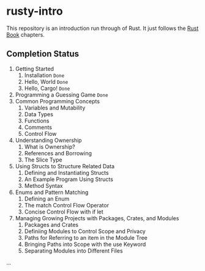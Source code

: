 # rusty-intro

This repository is an introduction run through of Rust. It just follows the [Rust Book](https://doc.rust-lang.org/book/title-page.html) chapters.

## Completion Status

1. Getting Started
    1. Installation `Done`
    2. Hello, World `Done`
    3. Hello, Cargo! `Done`
2. Programming a Guessing Game `Done`
3. Common Programming Concepts
    1. Variables and Mutability
    2. Data Types
    3. Functions
    4. Comments
    5. Control Flow
4. Understanding Ownership
    1. What is Ownership?
    2. References and Borrowing
    3. The Slice Type
5. Using Structs to Structure Related Data
    1. Defining and Instantiating Structs
    2. An Example Program Using Structs
    3. Method Syntax
6. Enums and Pattern Matching
    1. Defining an Enum
    2. The match Control Flow Operator
    3. Concise Control Flow with if let
7. Managing Growing Projects with Packages, Crates, and Modules
    1. Packages and Crates
    2. Definiing Modules to Control Scope and Privacy
    3. Paths for Referring to an item in the Module Tree
    4. Bringing Paths into Scope with the use Keyword
    5. Separating Modules into Different Files

...
